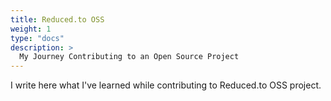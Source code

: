 ```yaml
---
title: Reduced.to OSS
weight: 1
type: "docs"
description: >
  My Journey Contributing to an Open Source Project
---
```


I write here what I've learned while contributing to Reduced.to OSS project.
